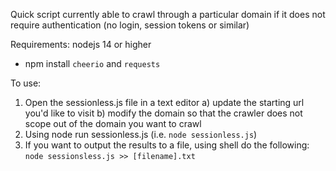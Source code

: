 Quick script currently able to crawl through a particular domain if it does not require authentication (no login, session tokens or similar)

Requirements:
nodejs 14 or higher
- npm install `cheerio` and `requests`

To use:
1. Open the sessionless.js file in a text editor
   a) update the starting url you'd like to visit
   b) modify the domain so that the crawler does not scope out of the domain you want to crawl
2. Using node run sessionless.js (i.e. `node sessionless.js`)
3. If you want to output the results to a file, using shell do the following: `node sessionsless.js >> [filename].txt`
